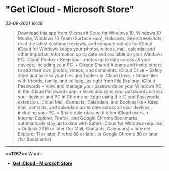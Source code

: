 # "Get iCloud - Microsoft Store"

*23-09-2021 16:48* 

> Download this app from Microsoft Store for Windows 10, Windows 10 Mobile, Windows 10 Team (Surface Hub), HoloLens. See screenshots, read the latest customer reviews, and compare ratings for iCloud.
iCloud for Windows keeps your photos, videos, mail, calendar and other important information up to date and available on your Windows PC. iCloud Photos • Keep your photos up to date across all your devices, including your PC. • Create Shared Albums and invite others to add their own photos, videos, and comments. iCloud Drive • Safely store and access your files and folders in iCloud Drive. • Share files with friends, family, and colleagues right from File Explorer. iCloud Passwords • View and manage your passwords on your Windows PC in the iCloud Passwords app. • Save and sync your passwords across your devices and PC in Chrome or Edge using the iCloud Passwords extension. iCloud Mail, Contacts, Calendars, and Bookmarks • Keep mail, contacts, and calendars up to date across all your devices, including your PC. • Share calendars with other iCloud users. • Internet Explorer, Firefox, and Google Chrome Bookmarks automatically stay up to date with Safari. iCloud for Windows requires: • Outlook 2016 or later (for Mail, Contacts, Calendars) • Internet Explorer 11 or later, Firefox 68 or later, or Google Chrome 80 or later (for Bookmarks)
***

==**1267**== Words

- **[Get iCloud - Microsoft Store](https://www.microsoft.com/en-us/p/icloud/9pktq5699m62?activetab=pivot:overviewtab)**
